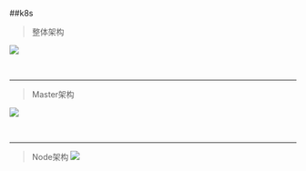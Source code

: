 ##k8s

>整体架构

![](https://img-blog.csdnimg.cn/20190324224238388.png?x-oss-process=image/watermark,type_ZmFuZ3poZW5naGVpdGk,shadow_10,text_aHR0cHM6Ly9ibG9nLmNzZG4ubmV0L3dlaXhpbl80MzUzODQxOQ==,size_16,color_FFFFFF,t_70)

<br>
<hr>

>Master架构

![](https://img-blog.csdnimg.cn/20190324224256359.png?x-oss-process=image/watermark,type_ZmFuZ3poZW5naGVpdGk,shadow_10,text_aHR0cHM6Ly9ibG9nLmNzZG4ubmV0L3dlaXhpbl80MzUzODQxOQ==,size_16,color_FFFFFF,t_70)

<br>
<hr>

> Node架构
![](https://img-blog.csdnimg.cn/20190324224318400.png?x-oss-process=image/watermark,type_ZmFuZ3poZW5naGVpdGk,shadow_10,text_aHR0cHM6Ly9ibG9nLmNzZG4ubmV0L3dlaXhpbl80MzUzODQxOQ==,size_16,color_FFFFFF,t_70)